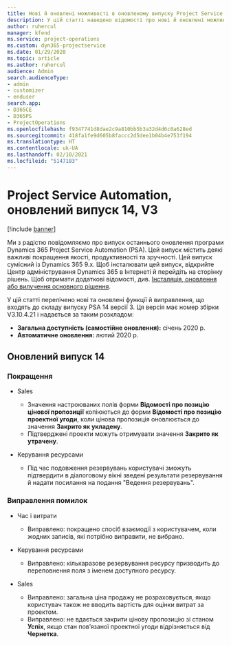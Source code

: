 ```yaml
---
title: Нові й оновлені можливості в оновленому випуску Project Service Automation 14 версії 3
description: У цій статті наведено відомості про нові й оновлені можливості Project Service Automation 14 версії 3.
author: ruhercul
manager: kfend
ms.service: project-operations
ms.custom: dyn365-projectservice
ms.date: 01/29/2020
ms.topic: article
ms.author: ruhercul
audience: Admin
search.audienceType:
- admin
- customizer
- enduser
search.app:
- D365CE
- D365PS
- ProjectOperations
ms.openlocfilehash: f9347741d8dae2c9a810bb5b3a32d4d6c0a628ed
ms.sourcegitcommit: 418fa1fe9d605b8faccc2d5dee1b04b4e753f194
ms.translationtype: HT
ms.contentlocale: uk-UA
ms.lasthandoff: 02/10/2021
ms.locfileid: "5147183"
---
```

# <a name="project-service-automation-update-release-14-v3"></a>Project Service Automation, оновлений випуск 14, V3

[!include [banner](../includes/psa-now-project-operations.md)]

Ми з радістю повідомляємо про випуск останнього оновлення програми Dynamics 365 Project Service Automation (PSA). Цей випуск містить деякі важливі покращення якості, продуктивності та зручності. Цей випуск сумісний із Dynamics 365 9.x. Щоб інсталювати цей випуск, відкрийте Центр адміністрування Dynamics 365 в Інтернеті й перейдіть на сторінку рішень. Щоб отримати додаткові відомості, див. [Інсталяція, оновлення або вилучення основного рішення](https://docs.microsoft.com/power-platform/admin/install-remove-preferred-solution).

У цій статті перелічено нові та оновлені функції й виправлення, що входять до складу випуску PSA 14 версії 3. Ця версія має номер збірки V3.10.4.21 і надається за таким розкладом:

- **Загальна доступність (самостійне оновлення):** січень 2020 р.
- **Автоматичне оновлення:** лютий 2020 р.

## <a name="update-release-14"></a>Оновлений випуск 14

### <a name="enhancements"></a>Покращення

- Sales

     - Значення настроюваних полів форми **Відомості про позицію цінової пропозиції** копіюються до форми **Відомості про позицію проектної угоди**, коли цінова пропозиція оновлюється до значення **Закрито як укладену**.
     - Підтверджені проекти можуть отримувати значення **Закрито як утрачену**.

- Керування ресурсами

     - Під час подовження резервувань користувачі зможуть підтвердити в діалоговому вікні зведені результати резервування й надати посилання на подання "Ведення резервувань".


### <a name="bug-fixes"></a>Виправлення помилок

- Час і витрати

     - Виправлено: покращено спосіб взаємодії з користувачем, коли жодних записів, які потрібно виправити, не вибрано.

- Керування ресурсами

     - Виправлено: кількаразове резервування ресурсу призводить до переповнення поля з іменем доступного ресурсу.

- Sales

     - Виправлено: загальна ціна продажу не розраховується, якщо користувач також не вводить вартість для оцінки витрат за проектом.
     - Виправлено: не вдається закрити цінову пропозицію зі станом **Успіх**, якщо стан пов’язаної проектної угоди відрізняється від **Чернетка**.

